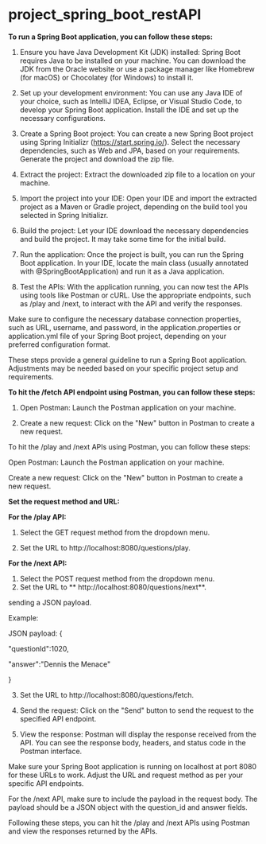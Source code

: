 # project_spring_boot_restAPI


**To run a Spring Boot application, you can follow these steps:**

1. Ensure you have Java Development Kit (JDK) installed: Spring Boot requires Java to be installed on your machine. You can download the JDK from the Oracle website or use a package manager like Homebrew (for macOS) or Chocolatey (for Windows) to install it.

2. Set up your development environment: You can use any Java IDE of your choice, such as IntelliJ IDEA, Eclipse, or Visual Studio Code, to develop your Spring Boot application. Install the IDE and set up the necessary configurations.

3. Create a Spring Boot project: You can create a new Spring Boot project using Spring Initializr (https://start.spring.io/). Select the necessary dependencies, such as Web and JPA, based on your requirements. Generate the project and download the zip file.

4. Extract the project: Extract the downloaded zip file to a location on your machine.

5. Import the project into your IDE: Open your IDE and import the extracted project as a Maven or Gradle project, depending on the build tool you selected in Spring Initializr.

6. Build the project: Let your IDE download the necessary dependencies and build the project. It may take some time for the initial build.

7. Run the application: Once the project is built, you can run the Spring Boot application. In your IDE, locate the main class (usually annotated with @SpringBootApplication) and run it as a Java application.

8. Test the APIs: With the application running, you can now test the APIs using tools like Postman or cURL. Use the appropriate endpoints, such as /play and /next, to interact with the API and verify the responses.

Make sure to configure the necessary database connection properties, such as URL, username, and password, in the application.properties or application.yml file of your Spring Boot project, depending on your preferred configuration format.

These steps provide a general guideline to run a Spring Boot application. Adjustments may be needed based on your specific project setup and requirements.


**To hit the /fetch API endpoint using Postman, you can follow these steps:**

1. Open Postman: Launch the Postman application on your machine.

2. Create a new request: Click on the "New" button in Postman to create a new request.

To hit the /play and /next APIs using Postman, you can follow these steps:

Open Postman: Launch the Postman application on your machine.

Create a new request: Click on the "New" button in Postman to create a new request.

**Set the request method and URL:**

**For the /play API:**

1. Select the GET request method from the dropdown menu.

2. Set the URL to http://localhost:8080/questions/play.

**For the /next API:**
1. Select the POST request method from the dropdown menu.
2. Set the URL to ** http://localhost:8080/questions/next**.

sending a JSON payload.
 
Example:

JSON payload: 
{

"questionId":1020,

"answer":"Dennis the Menace"

}

3. Set the URL to  http://localhost:8080/questions/fetch.
  

4. Send the request: Click on the "Send" button to send the request to the specified API endpoint.

5. View the response: Postman will display the response received from the API. You can see the response body, headers, and status code in the Postman interface.

Make sure your Spring Boot application is running on localhost at port 8080 for these URLs to work. Adjust the URL and request method as per your specific API endpoints.

For the /next API, make sure to include the payload in the request body. The payload should be a JSON object with the question_id and answer fields.

Following these steps, you can hit the /play and /next APIs using Postman and view the responses returned by the APIs.










